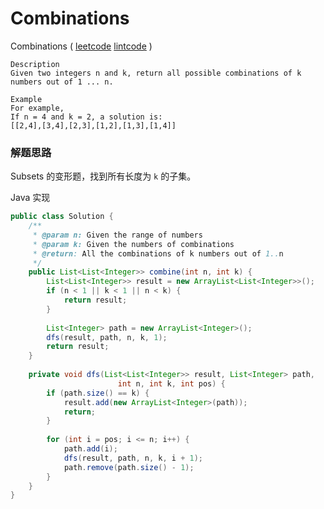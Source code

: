#  Combinations

 Combinations  ( [leetcode](https://leetcode.com/problems/combinations/)  [lintcode](http://www.lintcode.com/en/problem/combinations/) )

```
Description
Given two integers n and k, return all possible combinations of k numbers out of 1 ... n.

Example
For example,
If n = 4 and k = 2, a solution is:
[[2,4],[3,4],[2,3],[1,2],[1,3],[1,4]]
```

### 解题思路

Subsets 的变形题，找到所有长度为 `k` 的子集。

Java 实现

```java
public class Solution {
    /**
     * @param n: Given the range of numbers
     * @param k: Given the numbers of combinations
     * @return: All the combinations of k numbers out of 1..n
     */
    public List<List<Integer>> combine(int n, int k) {
		List<List<Integer>> result = new ArrayList<List<Integer>>();
		if (n < 1 || k < 1 || n < k) {
		    return result;
		}
		
		List<Integer> path = new ArrayList<Integer>();
		dfs(result, path, n, k, 1);
		return result;
    }
    
    private void dfs(List<List<Integer>> result, List<Integer> path,
                        int n, int k, int pos) {
        if (path.size() == k) {
            result.add(new ArrayList<Integer>(path));
            return;
        }          
        
        for (int i = pos; i <= n; i++) {
            path.add(i);
            dfs(result, path, n, k, i + 1);
            path.remove(path.size() - 1);
        }
    }
}
```

